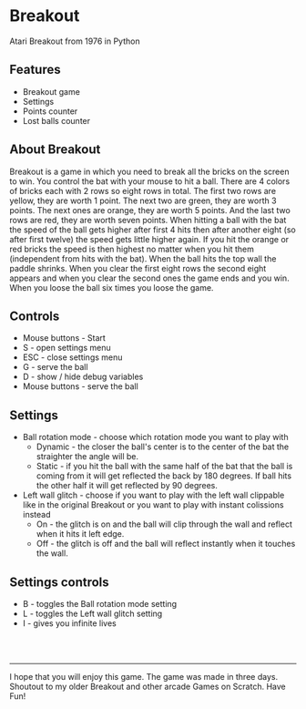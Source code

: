 # Breakout
Atari Breakout from 1976 in Python

## Features
* Breakout game
* Settings
* Points counter
* Lost balls counter

## About Breakout
Breakout is a game in which you need to break all the bricks on the screen to win. You control the bat with your mouse to hit a ball. There are 4 colors of bricks each with 2 rows so eight rows in total. The first two rows are yellow, they are worth 1 point. The next two are green, they are worth 3 points. The next ones are orange, they are worth 5 points. And the last two rows are red, they are worth seven points. When hitting a ball with the bat the speed of the ball gets higher after first 4 hits then after another eight (so after first twelve) the speed gets little higher again. If you hit the orange or red bricks the speed is then highest no matter when you hit them (independent from hits with the bat). When the ball hits the top wall the paddle shrinks. When you clear the first eight rows the second eight appears and when you clear the second ones the game ends and you win. When you loose the ball six times you loose the game.

## Controls
* Mouse buttons - Start
* S - open settings menu
* ESC - close settings menu
* G - serve the ball
* D - show / hide debug variables
* Mouse buttons - serve the ball

## Settings
* Ball rotation mode - choose which rotation mode you want to play with
    * Dynamic - the closer the ball's center is to the center of the bat the straighter the angle will be.
    * Static - if you hit the ball with the same half of the bat that the ball is coming from it will get reflected the back by 180 degrees. If ball hits the other half it will get reflected by 90 degrees.
* Left wall glitch - choose if you want to play with the left wall clippable like in the original Breakout or you want to play with instant colissions instead
    * On - the glitch is on and the ball will clip through the wall and reflect when it hits it left edge.
    * Off - the glitch is off and the ball will reflect instantly when it touches the wall.

## Settings controls
* B - toggles the Ball rotation mode setting
* L - toggles the Left wall glitch setting
* I - gives you infinite lives

<br>
<br>

---
I hope that you will enjoy this game. The game was made in three days. Shoutout to my older Breakout and other arcade Games on Scratch. Have Fun!
